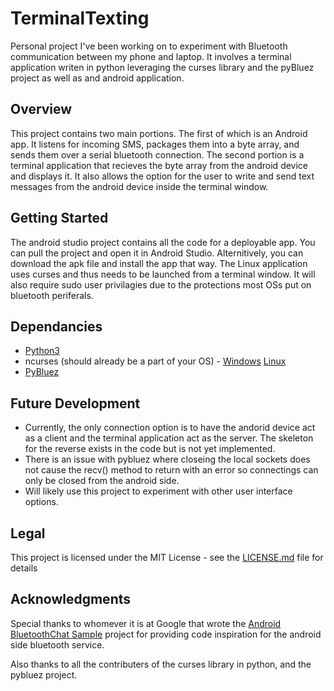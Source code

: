 # TerminalTexting
Personal project I've been working on to experiment with Bluetooth communication between my phone and laptop. It involves a terminal application writen in python leveraging the curses library and the pyBluez project as well as and android application.

## Overview
This project contains two main portions. The first of which is an Android app. It listens for incoming SMS, packages them into a byte array, and sends them over a serial bluetooth connection. The second portion is a terminal application that recieves the byte array from the android device and displays it. It also allows the option for the user to write and send text messages from the android device inside the terminal window.

## Getting Started
The android studio project contains all the code for a deployable app. You can pull the project and open it in Android Studio. Alternitively, you can download the apk file and install the app that way.
The Linux application uses curses and thus needs to be launched from a terminal window. It will also require sudo user privilagies due to the protections most OSs put on bluetooth periferals.

## Dependancies
- [Python3](https://www.python.org/)
- ncurses (should already be a part of your OS) - [Windows](https://pypi.org/project/windows-curses/) [Linux](https://www.ostechnix.com/how-to-install-ncurses-library-in-linux/)
- [PyBluez](https://github.com/pybluez/pybluez)

## Future Development
- Currently, the only connection option is to have the andorid device act as a client and the terminal application act as the server. The skeleton for the reverse exists in the code but is not yet implemented.
- There is an issue with pybluez where closeing the local sockets does not cause the recv() method to return with an error so connectings can only be closed from the android side.
- Will likely use this project to experiment with other user interface options.

## Legal
This project is licensed under the MIT License - see the [LICENSE.md](LICENSE.md) file for details

## Acknowledgments
Special thanks to whomever it is at Google that wrote the [Android BluetoothChat Sample](https://github.com/googlesamples/android-BluetoothChat) project for providing code inspiration for the android side bluetooth service.

Also thanks to all the contributers of the curses library in python, and the pybluez project.
